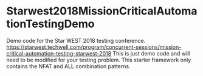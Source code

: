 # Starwest2018MissionCriticalAutomationTestingDemo
Demo code for the Star WEST 2018 testing conference.  https://starwest.techwell.com/program/concurrent-sessions/mission-critical-automation-testing-starwest-2018
This is just demo code and will need to be modified for your testing problem.
This starter framework only contains the NFAT and ALL combination patterns.  
